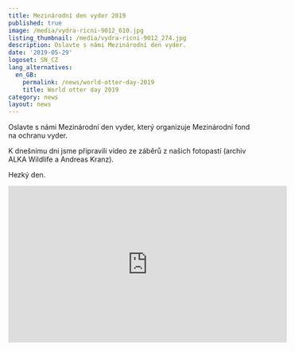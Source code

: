 ```yaml
---
title: Mezinárodní den vyder 2019
published: true
image: /media/vydra-ricni-9012_610.jpg
listing_thumbnail: /media/vydra-ricni-9012_274.jpg
description: Oslavte s námi Mezinárodní den vyder.
date: '2019-05-29'
logoset: SN_CZ
lang_alternatives:
  en_GB:
    permalink: /news/world-otter-day-2019
    title: World otter day 2019
category: news
layout: news
---
```

Oslavte s námi Mezinárodní den vyder, který organizuje Mezinárodní fond na ochranu vyder.

K dnešnímu dni jsme připravili video ze záběrů z našich fotopastí (archiv ALKA Wildlife a Andreas Kranz).

Hezký den.


<iframe width="560" height="315" src="https://www.youtube.com/embed/Y70CuqM0vrE" frameborder="0" allowfullscreen=""></iframe>
